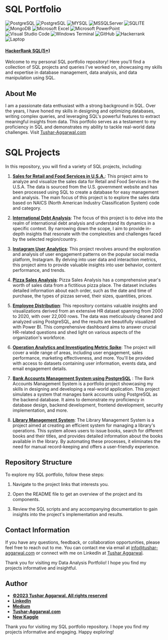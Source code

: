 # SQL Portfolio 
![PostgreSQL](https://img.shields.io/badge/PostgreSQL-316192?style=for-the-badge&logo=postgresql&logoColor=white)
![PostgreSQL](https://img.shields.io/badge/PostgreSQL-316192?style=for-the-badge&logo=postgresql&logoColor=white)
![MYSQL](https://img.shields.io/badge/MySQL-005C84?style=for-the-badge&logo=mysql&logoColor=white)
![MSSQLServer](https://img.shields.io/badge/Microsoft%20SQL%20Server-CC2927?style=for-the-badge&logo=microsoft%20sql%20server&logoColor=white)
![SQLITE](https://img.shields.io/badge/SQLite-07405E?style=for-the-badge&logo=sqlite&logoColor=white)
![MongoDB](https://img.shields.io/badge/MongoDB-4EA94B?style=for-the-badge&logo=mongodb&logoColor=white)
![Microsoft Excel](https://img.shields.io/badge/Microsoft_Excel-217346?style=for-the-badge&logo=microsoft-excel&logoColor=white)
![Microsoft PowerPoint](https://img.shields.io/badge/Microsoft_PowerPoint-B7472A?style=for-the-badge&logo=microsoft-powerpoint&logoColor=white)
![Visual Studio Code](https://img.shields.io/badge/Visual%20Studio%20Code-0078d7.svg?style=for-the-badge&logo=visual-studio-code&logoColor=white)
![Windows Terminal](https://img.shields.io/badge/Windows%20Terminal-%234D4D4D.svg?style=for-the-badge&logo=windows-terminal&logoColor=white)
![GitHub](https://img.shields.io/badge/github-%23121011.svg?style=for-the-badge&logo=github&logoColor=white)
![Hackerrank](https://img.shields.io/badge/-Hackerrank-2EC866?style=for-the-badge&logo=HackerRank&logoColor=white)
![Laptop](https://img.shields.io/badge/xiaomi%20laptop-FF6900?style=for-the-badge&logo=xiaomi&logoColor=white)

#### [HackerRank SQL(5*)](https://www.hackerrank.com/tushar_27041994)

Welcome to my personal SQL portfolio repository! Here you'll find a collection of SQL projects and queries I've worked on, showcasing my skills and expertise in database management, data analysis, and data manipulation using SQL.

## About Me
I am a passionate data enthusiast with a strong background in SQL. Over the years, I have honed my skills in designing and optimizing databases, writing complex queries, and leveraging SQL's powerful features to extract meaningful insights from data. This portfolio serves as a testament to my proficiency in SQL and demonstrates my ability to tackle real-world data challenges. Visit [Tushar-Aggarwal.com](https://www.tushar-aggarwal.com/)

# SQL Projects

In this repository, you will find a variety of SQL projects, including:


1. [**Sales for Retail and Food Services in U.S.A.**](https://github.com/tushar2704/Sales-for-Retail-and-Food-Services): This project aims to analyze and visualize the sales data for Retail and Food Services in the U.S.A. The data is sourced from the U.S. government website and has been processed using SQL to create a database for easy management and analysis. The main focus of this project is to explore the sales data based on NAICS (North American Industry Classification System) code and category.

2. [**International Debt Analysis**](https://github.com/tushar2704/International-Debt-Analysis): The focus of this project is to delve into the realm of international debt analysis and understand its dynamics in a specific context. By narrowing down the scope, I aim to provide in-depth insights that resonate with the complexities and challenges faced by the selected region/country.

3. [**Instagram User Analytics**](https://github.com/tushar2704/Instagram-User-Analytics): This project revolves around the exploration and analysis of user engagement patterns on the popular social media platform, Instagram. By delving into user data and interaction metrics, this project aims to provide valuable insights into user behavior, content performance, and trends.

4. [**Pizza Sales Analysis**](https://github.com/tushar2704/Pizza-Sales-Analysis): Pizza Sales Analysis has a comprehensive year's worth of sales data from a fictitious pizza place. The dataset includes detailed information about each order, such as the date and time of purchase, the types of pizzas served, their sizes, quantities, prices.

5. [**Employee Distribution**](https://github.com/tushar2704/Employee-Distribution): This repository contains valuable insights and visualizations derived from an extensive HR dataset spanning from 2000 to 2020, with over 22,000 rows. The data was meticulously cleaned and analyzed using PostgreSQL, and the results are beautifully visualized with Power BI. This comprehensive dashboard aims to answer crucial HR-related questions and shed light on various aspects of the organization's workforce.

6. [**Operation Analytics and Investigating Metric Spike**](https://github.com/tushar2704/Operational-Analytics-Study): The project will cover a wide range of areas, including user engagement, sales performance, marketing effectiveness, and more. You'll be provided with access to datasets containing user information, events data, and email engagement details.

7. **[Bank Accounts Management System using PostgreSQL](https://github.com/tushar2704/Bank_Accounts_Management_System)** : The Bank Accounts Management System is a portfolio project showcasing my skills in designing and developing a real-world application. This project simulates a system that manages bank accounts using PostgreSQL as the backend database. It aims to demonstrate my proficiency in database design, backend development, frontend development, security implementation, and more.

8. **[Library Management System](https://github.com/tushar2704/Library_Management_System)**: The Library Management System is a project aimed at creating an efficient system for managing a library's operations. This system allows users to issue books, search for different books and their titles, and provides detailed information about the books available in the library. By automating these processes, it eliminates the need for manual record-keeping and offers a user-friendly experience.


## Repository Structure


To explore my SQL portfolio, follow these steps:


1. Navigate to the project links that interests you.

2. Open the README file to get an overview of the project and its components.

3. Review the SQL scripts and any accompanying documentation to gain insights into the project's implementation and results.


## Contact Information

If you have any questions, feedback, or collaboration opportunities, please feel free to reach out to me. You can contact me via email at [info@tushar-aggarwal.com](mailto:info@tushar-aggarwal.com) or connect with me on LinkedIn at [Tushar Aggarwal](https://www.linkedin.com/in/yourname).

Thank you for visiting my Data Analysis Portfolio! I hope you find my projects informative and insightful.



## Author
- [<ins><b>©2023 Tushar Aggarwal. All rights reserved</b></ins>](https://www.tushar-aggarwal.com/)
- <b>[LinkedIn](https://www.linkedin.com/in/tusharaggarwalinseec/)</b>
- <b>[Medium](https://medium.com/@tushar_aggarwal)</b> 
- <b>[Tushar-Aggarwal.com](https://www.tushar-aggarwal.com/)</b>
- <b>[New Kaggle](https://www.kaggle.com/tagg27)</b> 


Thank you for visiting my SQL portfolio repository. I hope you find my projects informative and engaging. Happy exploring!
